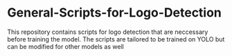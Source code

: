 # General-Scripts-for-Logo-Detection
This repository contains scripts for logo detection that are neccessary before training the model. The scripts are tailored to be trained on YOLO but can be modified for other models as well
